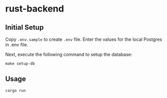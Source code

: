 # rust-backend

## Initial Setup

Copy `.env.sample` to create `.env` file. Enter the values for the local Postgres in .env file.

Next, execute the following command to setup the database:

```shell
make setup-db
```

## Usage

```shell
cargo run
```
